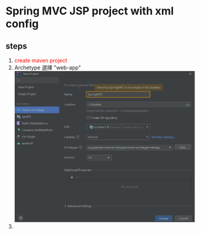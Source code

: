 # Spring MVC JSP project with xml config

## steps

1. <span style="color:red">create maven project</span>
2. Archetype 選擇 "web-app" <br>![img.png](img.png)
3. 